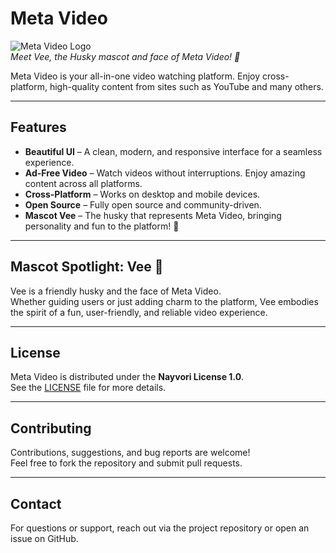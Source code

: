 # Meta Video

![Meta Video Logo](https://westilldonthavealogo.com)  
*Meet Vee, the Husky mascot and face of Meta Video! 🐾*

Meta Video is your all-in-one video watching platform. Enjoy cross-platform, high-quality content from sites such as YouTube and many others.

---

## Features

- **Beautiful UI** – A clean, modern, and responsive interface for a seamless experience.  
- **Ad-Free Video** – Watch videos without interruptions. Enjoy amazing content across all platforms.  
- **Cross-Platform** – Works on desktop and mobile devices.  
- **Open Source** – Fully open source and community-driven.  
- **Mascot Vee** – The husky that represents Meta Video, bringing personality and fun to the platform! 🐶

---

## Mascot Spotlight: Vee 🐾

Vee is a friendly husky and the face of Meta Video.  
Whether guiding users or just adding charm to the platform, Vee embodies the spirit of a fun, user-friendly, and reliable video experience.

---

## License

Meta Video is distributed under the **Nayvori License 1.0**.  
See the [LICENSE](https://nayvori.netlify.app/license) file for more details.

---

## Contributing

Contributions, suggestions, and bug reports are welcome!  
Feel free to fork the repository and submit pull requests.

---

## Contact

For questions or support, reach out via the project repository or open an issue on GitHub.

